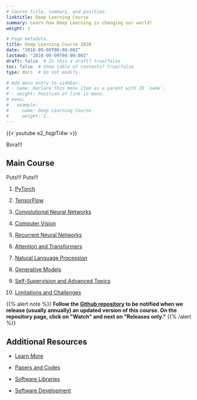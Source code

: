 ```yaml
---
# Course title, summary, and position.
linktitle: Deep Learning Course
summary: Learn how Deep Learning is changing our world!
weight: 1

# Page metadata.
title: Deep Learning Course 2020
date: "2018-09-09T00:00:00Z"
lastmod: "2018-09-09T00:00:00Z"
draft: false  # Is this a draft? true/false
toc: false  # Show table of contents? true/false
type: docs  # Do not modify.

# Add menu entry to sidebar.
# - name: Declare this menu item as a parent with ID `name`.
# - weight: Position of link in menu.
# menu:
#   example:
#     name: Deep Learning Course
#     weight: 1
---
```


{{< youtube e2_hsjpTi4w >}}

Bora!!!

## Main Course

Puts!!! Puts!!!

1. [PyTorch](pytorch)

2. [TensorFlow](tensorflow)

3. [Convolutional Neural Networks](convolutional_neural_networks)

4. [Computer Vision](computer_vision)

5. [Recurrent Neural Networks](recurrent_neural_networks)

6. [Attention and Transformers](attention_transformers)

7. [Natural Language Procession](natural_language_processing)

8. [Generative Models](generative_models)

9. [Self-Supervision and Advanced Topics](self_supervision_advanced_topics)

10. [Limitations and Challenges](limitations_challenges)

{{% alert note %}}
**Follow the [Github repository](https://github.com/dlmacedo/starter-academic) to be notified when we release (usually annually) an updated version of this course. On the repository page, click on "Watch" and next on "Releases only."**
{{% /alert %}}

## Additional Resources

* [Learn More](learn_more)

* [Papers and Codes](papers_and_codes)

* [Software Libraries](software_libraries)

* [Software Development](software_development)
